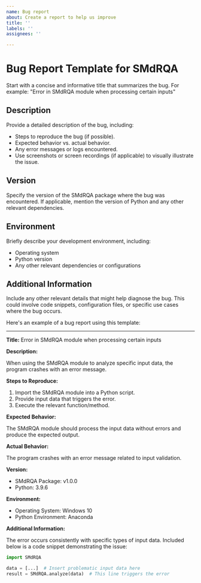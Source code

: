 ```yaml
---
name: Bug report
about: Create a report to help us improve
title: ''
labels: ''
assignees: ''

---
```


# Bug Report Template for SMdRQA

Start with a concise and informative title that summarizes the bug.
For example: "Error in SMdRQA module when processing certain inputs"

## Description

Provide a detailed description of the bug, including:
- Steps to reproduce the bug (if possible).
- Expected behavior vs. actual behavior.
- Any error messages or logs encountered.
- Use screenshots or screen recordings (if applicable) to visually illustrate the issue.

## Version

Specify the version of the SMdRQA package where the bug was encountered.
If applicable, mention the version of Python and any other relevant dependencies.

## Environment

Briefly describe your development environment, including:
- Operating system
- Python version
- Any other relevant dependencies or configurations

## Additional Information

Include any other relevant details that might help diagnose the bug.
This could involve code snippets, configuration files, or specific use cases where the bug occurs.

Here's an example of a bug report using this template:

---

**Title:** Error in SMdRQA module when processing certain inputs

**Description:**

When using the SMdRQA module to analyze specific input data, the program crashes with an error message.

**Steps to Reproduce:**

1. Import the SMdRQA module into a Python script.
2. Provide input data that triggers the error.
3. Execute the relevant function/method.

**Expected Behavior:**

The SMdRQA module should process the input data without errors and produce the expected output.

**Actual Behavior:**

The program crashes with an error message related to input validation.

**Version:**

- SMdRQA Package: v1.0.0
- Python: 3.9.6

**Environment:**

- Operating System: Windows 10
- Python Environment: Anaconda

**Additional Information:**

The error occurs consistently with specific types of input data. Included below is a code snippet demonstrating the issue:

```python
import SMdRQA

data = [...]  # Insert problematic input data here
result = SMdRQA.analyze(data)  # This line triggers the error
```

